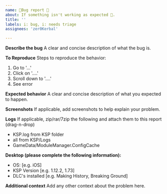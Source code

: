 ```yaml
---
name: 🐛Bug report 🐞
about: If something isn't working as expected 🤔.
title: ''
labels: i: bug, i: needs triage
assignees: 'zer0Kerbal'

---
```


**Describe the bug**
A clear and concise description of what the bug is.

**To Reproduce**
Steps to reproduce the behavior:
1. Go to '...'
2. Click on '....'
3. Scroll down to '....'
4. See error

**Expected behavior**
A clear and concise description of what you expected to happen.

**Screenshots**
If applicable, add screenshots to help explain your problem.

**Logs**
If applicable, zip/rar/7zip the following and attach them to this report (drag-n-drop)
- KSP.log from KSP folder
- all from KSP/Logs
- GameData/ModuleManager.ConfigCache

**Desktop (please complete the following information):**
 - OS: [e.g. iOS]
 - KSP Version [e.g. 1.12.2, 1.73]
 - DLC's installed [e.g. Making History, Breaking Ground]

**Additional context**
Add any other context about the problem here.
